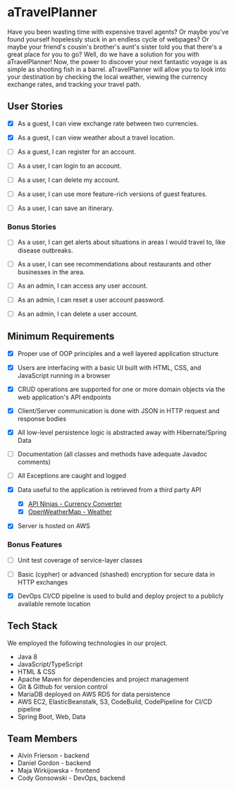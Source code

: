 # aTravelPlanner
Have you been wasting time with expensive travel agents? Or maybe you've found yourself hopelessly stuck in an endless cycle of webpages? Or maybe your friend's cousin's brother's aunt's sister told you that there's a great place for you to go? Well, do we have a solution for you with aTravelPlanner! Now, the power to discover your next fantastic voyage is as simple as shooting fish in a barrel. aTravelPlanner will allow you to look into your destination by checking the local weather, viewing the currency exchange rates, and tracking your travel path.


## User Stories
  - [x] As a guest, I can view exchange rate between two currencies.
  - [x] As a guest, I can view weather about a travel location.
  - [ ] As a guest, I can register for an account.
  - [ ] As a user, I can login to an account.
  - [ ] As a user, I can delete my account.
  - [ ] As a user, I can use more feature-rich versions of guest features.
  - [ ] As a user, I can save an itinerary.


### Bonus Stories
  - [ ] As a user, I can get alerts about situations in areas I would travel to, like disease outbreaks.
  - [ ] As a user, I can see recommendations about restaurants and other businesses in the area.
  - [ ] As an admin, I can access any user account.
  - [ ] As an admin, I can reset a user account password.
  - [ ] As an admin, I can delete a user account.


## Minimum Requirements
  - [x] Proper use of OOP principles and a well layered application structure
  - [x] Users are interfacing with a basic UI built with HTML, CSS, and JavaScript running in a browser
  - [x] CRUD operations are supported for one or more domain objects via the web application's API endpoints
  - [x] Client/Server communication is done with JSON in HTTP request and response bodies
  - [x] All low-level persistence logic is abstracted away with Hibernate/Spring Data
  - [ ] Documentation (all classes and methods have adequate Javadoc comments)
  - [ ] All Exceptions are caught and logged
  - [x] Data useful to the application is retrieved from a third party API
    - [x] [API Ninjas - Currency Converter](https://api-ninjas.com/api/convertcurrency)
    - [x] [OpenWeatherMap - Weather](https://openweathermap.org/)
  - [x] Server is hosted on AWS


### Bonus Features
  - [ ] Unit test coverage of service-layer classes
  - [ ] Basic (cypher) or advanced (shashed) encryption for secure data in HTTP exchanges
  - [x] DevOps CI/CD pipeline is used to build and deploy project to a publicly available remote location


## Tech Stack
We employed the following technologies in our project.
  - Java 8
  - JavaScript/TypeScript
  - HTML & CSS
  - Apache Maven for dependencies and project management
  - Git & Github for version control
  - MariaDB deployed on AWS RDS for data persistence
  - AWS EC2, ElasticBeanstalk, S3, CodeBuild, CodePipeline for CI/CD pipeline
  - Spring Boot, Web, Data


## Team Members
  - Alvin Frierson - backend
  - Daniel Gordon - backend
  - Maja Wirkijowska - frontend
  - Cody Gonsowski - DevOps, backend
